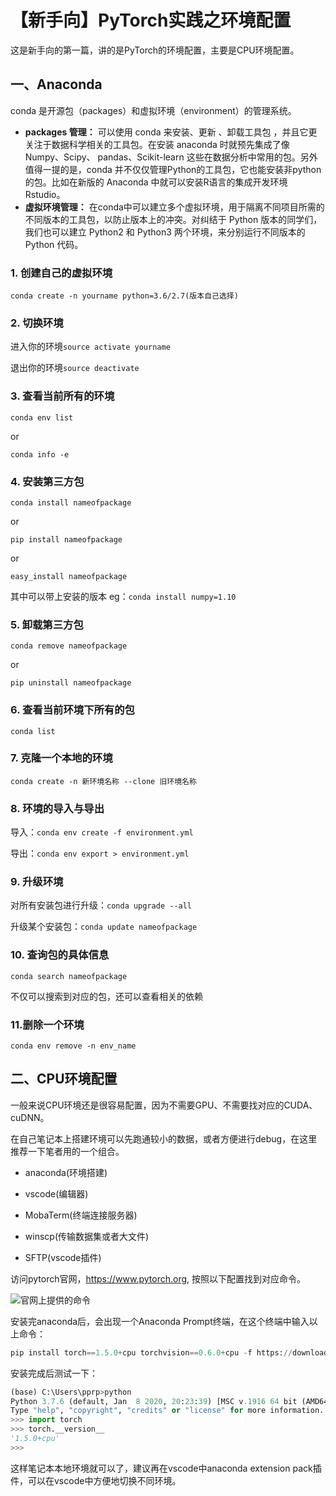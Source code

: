 # 【新手向】PyTorch实践之环境配置

这是新手向的第一篇，讲的是PyTorch的环境配置，主要是CPU环境配置。

## 一、Anaconda

conda 是开源包（packages）和虚拟环境（environment）的管理系统。

- **packages 管理：** 可以使用 conda 来安装、更新 、卸载工具包 ，并且它更关注于数据科学相关的工具包。在安装 anaconda 时就预先集成了像 Numpy、Scipy、 pandas、Scikit-learn 这些在数据分析中常用的包。另外值得一提的是，conda 并不仅仅管理Python的工具包，它也能安装非python的包。比如在新版的 Anaconda 中就可以安装R语言的集成开发环境 Rstudio。
- **虚拟环境管理：** 在conda中可以建立多个虚拟环境，用于隔离不同项目所需的不同版本的工具包，以防止版本上的冲突。对纠结于 Python 版本的同学们，我们也可以建立 Python2 和 Python3 两个环境，来分别运行不同版本的 Python 代码。

### 1. 创建自己的虚拟环境

```
conda create -n yourname python=3.6/2.7(版本自己选择)
```

### 2. 切换环境

进入你的环境`source activate yourname`

退出你的环境`source deactivate`

### 3. 查看当前所有的环境

```
conda env list
```

or

```
conda info -e
```

### 4. 安装第三方包

```
conda install nameofpackage
```

or

```
pip install nameofpackage
```

or

```
easy_install nameofpackage
```

其中可以带上安装的版本 eg：`conda install numpy=1.10`

### 5. 卸载第三方包

```
conda remove nameofpackage
```

or

```
pip uninstall nameofpackage
```

### 6. 查看当前环境下所有的包

```
conda list
```

### 7. 克隆一个本地的环境

```
conda create -n 新环境名称 --clone 旧环境名称
```

### 8. 环境的导入与导出

导入：`conda env create -f environment.yml`

导出：`conda env export > environment.yml`

### 9. 升级环境

对所有安装包进行升级：`conda upgrade --all`

升级某个安装包：`conda update nameofpackage`

### 10. 查询包的具体信息

```
conda search nameofpackage
```

不仅可以搜索到对应的包，还可以查看相关的依赖

### 11.删除一个环境

```
conda env remove -n env_name
```



## 二、CPU环境配置

一般来说CPU环境还是很容易配置，因为不需要GPU、不需要找对应的CUDA、cuDNN。

在自己笔记本上搭建环境可以先跑通较小的数据，或者方便进行debug，在这里推荐一下笔者用的一个组合。

- anaconda(环境搭建)

- vscode(编辑器)
- MobaTerm(终端连接服务器)
- winscp(传输数据集或者大文件)
- SFTP(vscode插件)

访问pytorch官网，https://www.pytorch.org, 按照以下配置找到对应命令。

![官网上提供的命令](https://img-blog.csdnimg.cn/20200430111806406.png?x-oss-process=image/watermark,type_ZmFuZ3poZW5naGVpdGk,shadow_10,text_aHR0cHM6Ly9ibG9nLmNzZG4ubmV0L0REX1BQX0pK,size_16,color_FFFFFF,t_70)

安装完anaconda后，会出现一个Anaconda Prompt终端，在这个终端中输入以上命令：

```python
pip install torch==1.5.0+cpu torchvision==0.6.0+cpu -f https://download.pytorch.org/whl/torch_stable.html
```

安装完成后测试一下：

```python
(base) C:\Users\pprp>python
Python 3.7.6 (default, Jan  8 2020, 20:23:39) [MSC v.1916 64 bit (AMD64)] :: Anaconda, Inc. on win32
Type "help", "copyright", "credits" or "license" for more information.
>>> import torch
>>> torch.__version__
'1.5.0+cpu'
>>>
```

这样笔记本本地环境就可以了，建议再在vscode中anaconda extension pack插件，可以在vscode中方便地切换不同环境。
